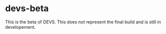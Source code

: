 # devs-beta
This is the beta of DEVS. This does not represent the final build and is still in developement.
